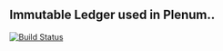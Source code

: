 ## Immutable Ledger used in Plenum.. 
[![Build Status](https://jenkins.evernym.com/buildStatus/icon?job=Ledger/master)](https://jenkins.evernym.com/job/Ledger/master)
